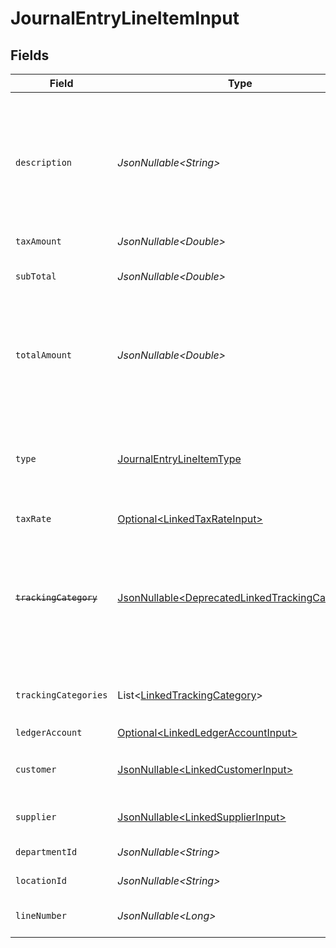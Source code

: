 # JournalEntryLineItemInput


## Fields

| Field                                                                                                                   | Type                                                                                                                    | Required                                                                                                                | Description                                                                                                             | Example                                                                                                                 |
| ----------------------------------------------------------------------------------------------------------------------- | ----------------------------------------------------------------------------------------------------------------------- | ----------------------------------------------------------------------------------------------------------------------- | ----------------------------------------------------------------------------------------------------------------------- | ----------------------------------------------------------------------------------------------------------------------- |
| `description`                                                                                                           | *JsonNullable\<String>*                                                                                                 | :heavy_minus_sign:                                                                                                      | User defined description                                                                                                | Model Y is a fully electric, mid-size SUV, with seating for up to seven, dual motor AWD and unparalleled protection.    |
| `taxAmount`                                                                                                             | *JsonNullable\<Double>*                                                                                                 | :heavy_minus_sign:                                                                                                      | Tax amount                                                                                                              | 27500                                                                                                                   |
| `subTotal`                                                                                                              | *JsonNullable\<Double>*                                                                                                 | :heavy_minus_sign:                                                                                                      | Sub-total amount, normally before tax.                                                                                  | 27500                                                                                                                   |
| `totalAmount`                                                                                                           | *JsonNullable\<Double>*                                                                                                 | :heavy_minus_sign:                                                                                                      | Debit entries are considered positive, and credit entries are considered negative.                                      | 27500                                                                                                                   |
| `type`                                                                                                                  | [JournalEntryLineItemType](../../models/components/JournalEntryLineItemType.md)                                         | :heavy_check_mark:                                                                                                      | Debit entries are considered positive, and credit entries are considered negative.                                      | debit                                                                                                                   |
| `taxRate`                                                                                                               | [Optional\<LinkedTaxRateInput>](../../models/components/LinkedTaxRateInput.md)                                          | :heavy_minus_sign:                                                                                                      | N/A                                                                                                                     |                                                                                                                         |
| ~~`trackingCategory`~~                                                                                                  | [JsonNullable\<DeprecatedLinkedTrackingCategory>](../../models/components/DeprecatedLinkedTrackingCategory.md)          | :heavy_minus_sign:                                                                                                      | : warning: ** DEPRECATED **: This will be removed in a future release, please migrate away from it as soon as possible. |                                                                                                                         |
| `trackingCategories`                                                                                                    | List\<[LinkedTrackingCategory](../../models/components/LinkedTrackingCategory.md)>                                      | :heavy_minus_sign:                                                                                                      | A list of linked tracking categories.                                                                                   |                                                                                                                         |
| `ledgerAccount`                                                                                                         | [Optional\<LinkedLedgerAccountInput>](../../models/components/LinkedLedgerAccountInput.md)                              | :heavy_check_mark:                                                                                                      | N/A                                                                                                                     |                                                                                                                         |
| `customer`                                                                                                              | [JsonNullable\<LinkedCustomerInput>](../../models/components/LinkedCustomerInput.md)                                    | :heavy_minus_sign:                                                                                                      | The customer this entity is linked to.                                                                                  |                                                                                                                         |
| `supplier`                                                                                                              | [JsonNullable\<LinkedSupplierInput>](../../models/components/LinkedSupplierInput.md)                                    | :heavy_minus_sign:                                                                                                      | The supplier this entity is linked to.                                                                                  |                                                                                                                         |
| `departmentId`                                                                                                          | *JsonNullable\<String>*                                                                                                 | :heavy_minus_sign:                                                                                                      | The ID of the department                                                                                                | 12345                                                                                                                   |
| `locationId`                                                                                                            | *JsonNullable\<String>*                                                                                                 | :heavy_minus_sign:                                                                                                      | The ID of the location                                                                                                  | 12345                                                                                                                   |
| `lineNumber`                                                                                                            | *JsonNullable\<Long>*                                                                                                   | :heavy_minus_sign:                                                                                                      | Line number of the resource                                                                                             | 1                                                                                                                       |